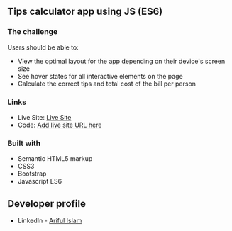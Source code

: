 ## Tips calculator app using JS (ES6)

### The challenge

Users should be able to:

- View the optimal layout for the app depending on their device's screen size
- See hover states for all interactive elements on the page
- Calculate the correct tips and total cost of the bill per person


### Links

- Live Site: [Live Site](https://arifulsajib.github.io/tips-calculator-app/)
- Code: [Add live site URL here](https://github.com/arifulsajib/tips-calculator-app)

### Built with
- Semantic HTML5 markup
- CSS3
- Bootstrap
- Javascript ES6


## Developer profile

- LinkedIn - [Ariful Islam](https://www.linkedin.com/in/arifulsajib/)
